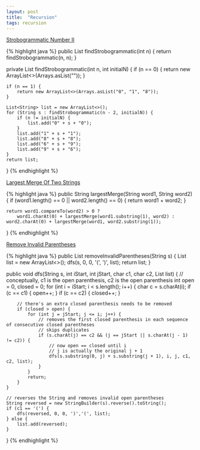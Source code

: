 ```yaml
---
layout: post
title:  "Recursion"
tags: recursion
---
```


[Strobogrammatic Number II][strobogrammatic-number-ii]

{% highlight java %}
public List<String> findStrobogrammatic(int n) {
    return findStrobogrammatic(n, n);
}

private List<String> findStrobogrammatic(int n, int initialN) {
    if (n == 0) {
        return new ArrayList<>(Arrays.asList(""));
    }

    if (n == 1) {
        return new ArrayList<>(Arrays.asList("0", "1", "8"));
    }

    List<String> list = new ArrayList<>();
    for (String s : findStrobogrammatic(n - 2, initialN)) {
        if (n != initialN) {
            list.add("0" + s + "0");
        }
        list.add("1" + s + "1");
        list.add("8" + s + "8");
        list.add("6" + s + "9");
        list.add("9" + s + "6");
    }
    return list;
}
{% endhighlight %}

[Largest Merge Of Two Strings][largest-merge-of-two-strings]

{% highlight java %}
public String largestMerge(String word1, String word2) {
    if (word1.length() == 0  || word2.length() == 0) {
        return word1 + word2;
    }

    return word1.compareTo(word2) > 0 ?
        word1.charAt(0) + largestMerge(word1.substring(1), word2) : word2.charAt(0) + largestMerge(word1, word2.substring(1));
}
{% endhighlight %}

[Remove Invalid Parentheses][remove-invalid-parentheses]

{% highlight java %}
public List<String> removeInvalidParentheses(String s) {
    List<String> list = new ArrayList<>();
    dfs(s, 0, 0, '(', ')', list);
    return list;
}

public void dfs(String s, int iStart, int jStart, char c1, char c2, List<String> list) {
    // conceptually, c1 is the open parenthesis, c2 is the open parenthesis
    int open = 0, closed = 0;
    for (int i = iStart; i < s.length(); i++) {
        char c = s.charAt(i);
        if (c == c1) {
            open++;
        }
        if (c == c2) {
            closed++;
        }

        // there's an extra closed parenthesis needs to be removed
        if (closed > open) {
            for (int j = jStart; j <= i; j++) {
                // removes the first closed parenthesis in each sequence of consecutive closed parentheses
                // skips duplicates
                if (s.charAt(j) == c2 && (j == jStart || s.charAt(j - 1) != c2)) {
                    // now open == closed until i
                    // j is actually the original j + 1
                    dfs(s.substring(0, j) + s.substring(j + 1), i, j, c1, c2, list);
                }
            }
            return;
        }
    }

    // reverses the String and removes invalid open parentheses
    String reversed = new StringBuilder(s).reverse().toString();
    if (c1 == '(') {
        dfs(reversed, 0, 0, ')','(', list);
    } else {
        list.add(reversed);
    }
}
{% endhighlight %}

[largest-merge-of-two-strings]: https://leetcode.com/problems/largest-merge-of-two-strings/
[remove-invalid-parentheses]: https://leetcode.com/problems/remove-invalid-parentheses/
[strobogrammatic-number-ii]: https://leetcode.com/problems/strobogrammatic-number-ii/
